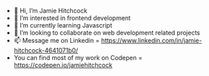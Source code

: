 - 👋 Hi, I’m Jamie Hitchcock
- 👀 I’m interested in frontend development
- 🌱 I’m currently learning Javascript
- 💞️ I’m looking to collaborate on web development related projects
- 📫 Message me on Linkedin = https://www.linkedin.com/in/jamie-hitchcock-4641071b0/
- You can find most of my work on Codepen = https://codepen.io/jamiehitchcock
